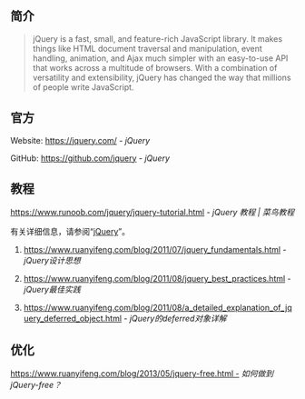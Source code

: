 ## 简介

> jQuery is a fast, small, and feature-rich JavaScript library. It makes things like HTML document traversal and manipulation, event handling, animation, and Ajax much simpler with an easy-to-use API that works across a multitude of browsers. With a combination of versatility and extensibility, jQuery has changed the way that millions of people write JavaScript.

## 官方

Website: https://jquery.com/ - *jQuery*

GitHub: https://github.com/jquery - *jQuery*

## 教程

https://www.runoob.com/jquery/jquery-tutorial.html - *jQuery 教程 | 菜鸟教程*

有关详细信息，请参阅“[jQuery](framework/README.md#jqueryjs)”。

1. https://www.ruanyifeng.com/blog/2011/07/jquery_fundamentals.html - *jQuery设计思想*

2. https://www.ruanyifeng.com/blog/2011/08/jquery_best_practices.html - *jQuery最佳实践*

3. https://www.ruanyifeng.com/blog/2011/08/a_detailed_explanation_of_jquery_deferred_object.html - *jQuery的deferred对象详解*

## 优化

https://www.ruanyifeng.com/blog/2013/05/jquery-free.html - *如何做到 jQuery-free？*
